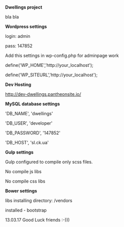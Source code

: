**Dwellings project**

bla bla

**Wordpress settings**

login: admin

pass: 147852

Add this settings in wp-config.php for adminpage work

define('WP_HOME','http://your_localhost');

define('WP_SITEURL','http://your_localhost');

**Dev Hosting**

http://dev-dwellings.pantheonsite.io/


**MySQL database settings**

'DB_NAME', 'dwellings'

'DB_USER', 'developer'

'DB_PASSWORD', '147852'

'DB_HOST', 'sl.ck.ua'


**Gulp settings**

Gulp configured to compile only scss files. 

No compile js libs

No compile css libs




**Bower settings**

libs installing directory: /vendors  

installed - bootstrap



13.03.17  Good Luck friends :-)))